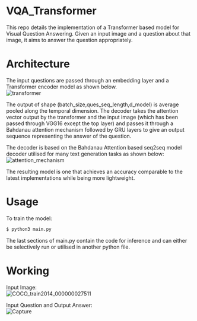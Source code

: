 # VQA_Transformer
This repo details the implementation of a Transformer based model for Visual Question Answering. Given an input image and a question about that image, it aims to answer the question appropriately. 

# Architecture
The input questions are passed through an embedding layer and a Transformer encoder model as shown below. <br> 
![transformer](https://user-images.githubusercontent.com/36445587/139669479-acafa32f-8cb8-46db-b53e-092ae6ea8ea9.png)

The output of shape (batch_size,ques_seq_length,d_model) is average pooled along the temporal dimension. The decoder takes the attention vector output by the transformer and the input image (which has been passed through VGG16 except the top layer) and passes it through a Bahdanau attention mechanism followed by GRU layers to give an output sequence representing the answer of the question. <br>

The decoder is based on the Bahdanau Attention based seq2seq model decoder utilised for many text generation tasks as shown below:<br>
![attention_mechanism](https://user-images.githubusercontent.com/36445587/139669770-02c1c1b8-6ffc-4ac6-8ca2-5191996b71c0.jpg)

The resulting model is one that achieves an accuracy comparable to the latest implementations while being more lightweight.

# Usage
To train the model: <br>
```bash
$ python3 main.py
```

The last sections of main.py contain the code for inference and can either be selectively run or utilised in another python file.

# Working
Input Image:<br>
![COCO_train2014_000000027511](https://user-images.githubusercontent.com/36445587/139670430-aead92a7-bb08-4850-b852-2f92fc401ebe.jpg)

Input Question and Output Answer:<br>
![Capture](https://user-images.githubusercontent.com/36445587/139670883-60e4ae25-d445-4e5d-8c7e-ba6f2507aacd.JPG)


